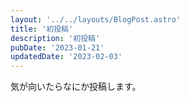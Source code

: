 ```yaml
---
layout: '../../layouts/BlogPost.astro'
title: '初投稿'
description: '初投稿'
pubDate: '2023-01-21'
updatedDate: '2023-02-03'
---
```


気が向いたらなにか投稿します。

